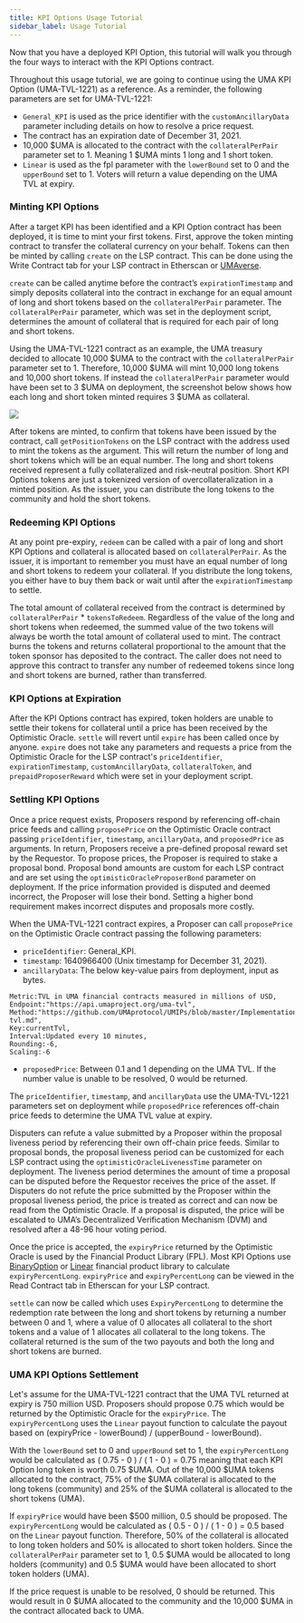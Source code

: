 ```yaml
---
title: KPI Options Usage Tutorial
sidebar_label: Usage Tutorial
---
```


Now that you have a deployed KPI Option, this tutorial will walk you through the four ways to interact with the KPI Options contract.

Throughout this usage tutorial, we are going to continue using the UMA KPI Option (UMA-TVL-1221) as a reference. As a reminder, the following parameters are set for UMA-TVL-1221:
- `General_KPI` is used as the price identifier with the `customAncillaryData` parameter including details on how to resolve a price request.
- The contract has an expiration date of December 31, 2021.
- 10,000 $UMA is allocated to the contract with the `collateralPerPair` parameter set to 1. Meaning 1 $UMA mints 1 long and 1 short token.
- `Linear` is used as the fpl parameter with the `lowerBound` set to 0 and the `upperBound` set to 1. Voters will return a value depending on the UMA TVL at expiry.

### Minting KPI Options

After a target KPI has been identified and a KPI Option contract has been deployed, it is time to mint your first tokens. First, approve the token minting contract to transfer the collateral currency on your behalf. Tokens can then be minted by calling `create` on the LSP contract. This can be done using the Write Contract tab for your LSP contract in Etherscan or [UMAverse](https://umaverse.vercel.app/).

`create` can be called anytime before the contract’s `expirationTimestamp` and simply deposits collateral into the contract in exchange for an equal amount of long and short tokens based on the `collateralPerPair` parameter. The `collateralPerPair` parameter, which was set in the deployment script, determines the amount of collateral that is required for each pair of long and short tokens.

Using the UMA-TVL-1221 contract as an example, the UMA treasury decided to allocate 10,000 $UMA to the contract with the `collateralPerPair` parameter set to 1. Therefore, 10,000 $UMA will mint 10,000 long tokens and 10,000 short tokens. If instead the `collateralPerPair` parameter would have been set to 3 $UMA on deployment, the screenshot below shows how each long and short token minted requires 3 $UMA as collateral.

![](/docs/kpi-options/kpi-options-mint.png)

After tokens are minted, to confirm that tokens have been issued by the contract, call `getPositionTokens` on the LSP contract with the address used to mint the tokens as the argument. This will return the number of long and short tokens which will be an equal number. The long and short tokens received represent a fully collateralized and risk-neutral position. Short KPI Options tokens are just a tokenized version of overcollateralization in a minted position. As the issuer, you can distribute the long tokens to the community and hold the short tokens.

### Redeeming KPI Options

At any point pre-expiry, `redeem` can be called with a pair of long and short KPI Options and collateral is allocated based on `collateralPerPair`. As the issuer, it is important to remember you must have an equal number of long and short tokens to redeem your collateral. If you distribute the long tokens, you either have to buy them back or wait until after the `expirationTimestamp` to settle.

The total amount of collateral received from the contract is determined by `collateralPerPair` * `tokensToRedeem`. Regardless of the value of the long and short tokens when redeemed, the summed value of the two tokens will always be worth the total amount of collateral used to mint. The contract burns the tokens and returns collateral proportional to the amount that the token sponsor has deposited to the contract. The caller does not need to approve this contract to transfer any number of redeemed tokens since long and short tokens are burned, rather than transferred.

### KPI Options at Expiration

After the KPI Options contract has expired, token holders are unable to settle their tokens for collateral until a price has been received by the Optimistic Oracle. `settle` will revert until `expire` has been called once by anyone. `expire` does not take any parameters and requests a price from the Optimistic Oracle for the LSP contract's `priceIdentifier`, `expirationTimestamp`, `customAncillaryData`, `collateralToken`, and `prepaidProposerReward` which were set in your deployment script.

### Settling KPI Options

Once a price request exists, Proposers respond by referencing off-chain price feeds and calling `proposePrice` on the Optimistic Oracle contract passing `priceIdentifier`, `timestamp`, `ancillaryData`, and `proposedPrice` as arguments. In return, Proposers receive a pre-defined proposal reward set by the Requestor. To propose prices, the Proposer is required to stake a proposal bond. Proposal bond amounts are custom for each LSP contract and are set using the `optimisticOracleProposerBond` parameter on deployment. If the price information provided is disputed and deemed incorrect, the Proposer will lose their bond. Setting a higher bond requirement makes incorrect disputes and proposals more costly.

When the UMA-TVL-1221 contract expires, a Proposer can call `proposePrice` on the Optimistic Oracle contract passing the following parameters:
- `priceIdentifier`: General_KPI.
- `timestamp`: 1640966400 (Unix timestamp for December 31, 2021).
- `ancillaryData`: The below key-value pairs from deployment, input as bytes.
```
Metric:TVL in UMA financial contracts measured in millions of USD,
Endpoint:"https://api.umaproject.org/uma-tvl",
Method:"https://github.com/UMAprotocol/UMIPs/blob/master/Implementations/uma-tvl.md",
Key:currentTvl,
Interval:Updated every 10 minutes,
Rounding:-6,
Scaling:-6
```
- `proposedPrice`: Between 0.1 and 1 depending on the UMA TVL. If the number value is unable to be resolved, 0 would be returned.

The `priceIdentifier`, `timestamp`, and `ancillaryData` use the UMA-TVL-1221 parameters set on deployment while `proposedPrice` references off-chain price feeds to determine the UMA TVL value at expiry.

Disputers can refute a value submitted by a Proposer within the proposal liveness period by referencing their own off-chain price feeds. Similar to proposal bonds, the proposal liveness period can be customized for each LSP contract using the `optimisticOracleLivenessTime` parameter on deployment. The liveness period determines the amount of time a proposal can be disputed before the Requestor receives the price of the asset. If Disputers do not refute the price submitted by the Proposer within the proposal liveness period, the price is treated as correct and can now be read from the Optimistic Oracle. If a proposal is disputed, the price will be escalated to UMA’s Decentralized Verification Mechanism (DVM) and resolved after a 48-96 hour voting period.

Once the price is accepted, the `expiryPrice` returned by the Optimistic Oracle is used by the Financial Product Library (FPL). Most KPI Options use [BinaryOption](https://github.com/UMAprotocol/protocol/blob/master/packages/core/contracts/financial-templates/common/financial-product-libraries/long-short-pair-libraries/BinaryOptionLongShortPairFinancialProductLibrary.sol) or [Linear](https://github.com/UMAprotocol/protocol/blob/master/packages/core/contracts/financial-templates/common/financial-product-libraries/long-short-pair-libraries/LinearLongShortPairFinancialProductLibrary.sol) financial product library to calculate `expiryPercentLong`. `expiryPrice` and `expiryPercentLong` can be viewed in the Read Contract tab in Etherscan for your LSP contract.

`settle` can now be called which uses `ExpiryPercentLong` to determine the redemption rate between the long and short tokens by returning a number between 0 and 1, where a value of 0 allocates all collateral to the short tokens and a value of 1 allocates all collateral to the long tokens. The collateral returned is the sum of the two payouts and both the long and short tokens are burned.

### UMA KPI Options Settlement

Let's assume for the UMA-TVL-1221 contract that the UMA TVL returned at expiry is 750 million USD. Proposers should propose 0.75 which would be returned by the Optimistic Oracle for the `expiryPrice`. The `expiryPercentLong` uses the `Linear` payout function to calculate the payout based on (expiryPrice - lowerBound) / (upperBound - lowerBound).

With the `lowerBound` set to 0 and `upperBound` set to 1, the `expiryPercentLong` would be calculated as ( 0.75 - 0 ) / ( 1 - 0 ) = 0.75 meaning that each KPI Option long token is worth 0.75 $UMA. Out of the 10,000 $UMA tokens allocated to the contract, 75% of the $UMA collateral is allocated to the long tokens (community) and 25% of the $UMA collateral is allocated to the short tokens (UMA).

If `expiryPrice` would have been $500 million, 0.5 should be proposed. The `expiryPercentLong` would be calculated as ( 0.5 - 0 ) / ( 1 - 0 ) = 0.5 based on the `Linear` payout function. Therefore, 50% of the collateral is allocated to long token holders and 50% is allocated to short token holders. Since the `collateralPerPair` parameter set to 1, 0.5 $UMA would be allocated to long holders (community) and 0.5 $UMA would have been allocated to short token holders (UMA).

If the price request is unable to be resolved, 0 should be returned. This would result in 0 $UMA allocated to the community and the 10,000 $UMA in the contract allocated back to UMA.
